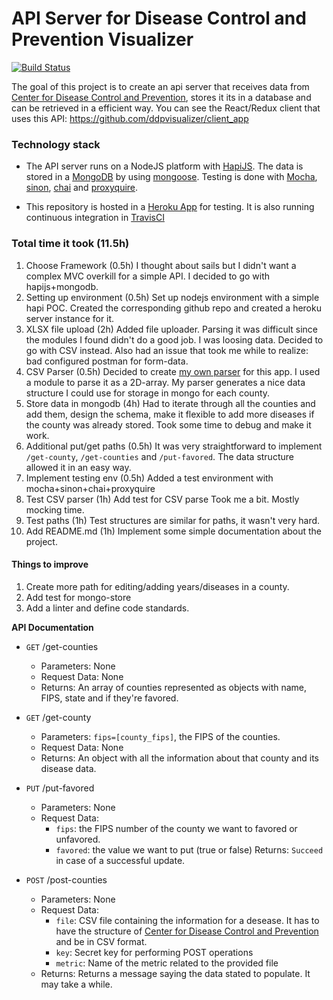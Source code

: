 # API Server for Disease Control and Prevention Visualizer

[![Build Status](https://travis-ci.org/ddpvisualizer/api_server.svg?branch=master)](https://travis-ci.org/ddpvisualizer/api_server)

The goal of this project is to create an api server that receives data from [Center for Disease Control and Prevention](https://www.cdc.gov/diabetes/data/countydata/countydataindicators.html), stores it its in a database and can be retrieved in a efficient way.
You can see the React/Redux client that uses this API: https://github.com/ddpvisualizer/client_app

### Technology stack
* The API server runs on a NodeJS platform with [HapiJS](https://hapijs.com/). The data is stored in a [MongoDB](https://www.mongodb.com/) by using [mongoose](http://mongoosejs.com/).
Testing is done with [Mocha](https://mochajs.org/), [sinon](http://sinonjs.org/), [chai](http://chaijs.com/) and [proxyquire](https://www.npmjs.com/package/proxyquire).

* This repository is hosted in a [Heroku App](https://ddpvisualizer-api.herokuapp.com/) for testing. It is also running continuous integration in [TravisCI](https://travis-ci.org/ddpvisualizer/api_server)

### Total time it took (11.5h)
1. Choose Framework (0.5h)
I thought about sails but I didn't want a complex MVC overkill for a simple API. I decided to go with hapijs+mongodb.
2. Setting up environment (0.5h)
Set up nodejs environment with a simple hapi POC. Created the corresponding github repo and created a heroku server instance for it.
3. XLSX file upload (2h)
Added file uploader. Parsing it was difficult since the modules I found didn't do a good job. I was loosing data.
Decided to go with CSV instead.
Also had an issue that took me while to realize: bad configured postman for form-data.
4. CSV Parser (0.5h)
Decided to create [my own parser](https://github.com/ddpvisualizer/api_server/blob/master/src/libs/csv-parser.js) for this app. I used a module to parse it as a 2D-array. My parser generates a nice data structure I could use for storage in mongo for each county.
5. Store data in mongodb (4h)
Had to iterate through all the counties and add them, design the schema, make it flexible to add more diseases if the county was already stored. Took some time to debug and make it work.
6. Additional put/get paths (0.5h)
It was very straightforward to implement `/get-county`, `/get-counties` and `/put-favored`. The data structure allowed it in an easy way.
7. Implement testing env (0.5h)
Added a test environment with mocha+sinon+chai+proxyquire
8. Test CSV parser (1h)
Add test for CSV parse Took me a bit. Mostly mocking time.
9. Test paths (1h)
Test structures are similar for paths, it wasn't very hard.
10. Add README.md (1h)
Implement some simple documentation about the project.

#### Things to improve
1. Create more path for editing/adding years/diseases in a county.
2. Add test for mongo-store
3. Add a linter and define code standards.


**API Documentation**

* `GET` /get-counties
    - Parameters: None
    - Request Data: None
    - Returns: An array of counties represented as objects with name, FIPS, state and if they're favored.

* `GET` /get-county
    - Parameters: `fips=[county_fips]`, the FIPS of the counties.
    - Request Data: None
    - Returns: An object with all the information about that county and its disease data.

* `PUT` /put-favored
    - Parameters: None
    - Request Data:
        - `fips`: the FIPS number of the county we want to favored or unfavored.
        - `favored`: the value we want to put (true or false)
    Returns: `Succeed` in case of a successful update.
* `POST` /post-counties
    - Parameters: None
    - Request Data:
        - `file`: CSV file containing the information for a desease. It has to have the structure of [Center for Disease Control and Prevention](https://www.cdc.gov/diabetes/data/countydata/countydataindicators.html) and be in CSV format.
        - `key`: Secret key for performing POST operations
        - `metric`: Name of the metric related to the provided file
    - Returns: Returns a message saying the data stated to populate. It may take a while.
